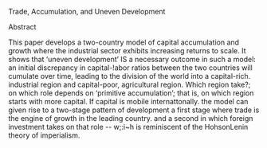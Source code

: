 Trade, Accumulation, and Uneven Development

Abstract

This paper develops a two-country model of capital accumulation and growth where the
industrial sector exhibits increasing returns to scale. It shows that ‘uneven development’ IS a
necessary outcome in such a model: an initial discrepancy in capital-!abor ratios between the
two countries will cumulate over time, leading to the division of the world into a capital-rich.
industrial region and capital-poor, agricultural region. Which region take?; on which role
depends on ‘primitive accumulation’; that is, on which region starts with more capital. If capital
is mobile internattonally. the model can given rise to a two-stage pattern of development a
first stage where trade is the engine of growth in the leading country. and a second in which
foreign investment takes on that role -- w;:i~h is reminiscent of the HohsonLenin theory of
imperialism.